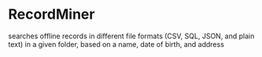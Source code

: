 # RecordMiner
searches offline records in different file formats (CSV, SQL, JSON, and plain text) in a given folder, based on a name, date of birth, and address
